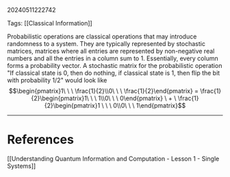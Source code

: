 20240511222742

Tags: [[Classical Information]]

Probabilistic operations are classical operations that may introduce randomness to a system. They are typically represented by stochastic matrices, matrices where all entries are represented by non-negative real numbers and all the entries in a column sum to 1. Essentially, every column forms a probability vector. A stochastic matrix for the probabilistic operation "If classical state is 0, then do nothing, if classical state is 1, then flip the bit with probability 1/2" would look like $$\begin{pmatrix}1\ \ \ \frac{1}{2}\\0\ \ \ \frac{1}{2}\end{pmatrix} = \frac{1}{2}\begin{pmatrix}1\ \ \ 1\\0\ \ \ 0\end{pmatrix} \ + \ \frac{1}{2}\begin{pmatrix}1 \ \ \ 0\\0\ \ \ 1\end{pmatrix}$$
___
# References
[[Understanding Quantum Information and Computation - Lesson 1 - Single Systems]]
